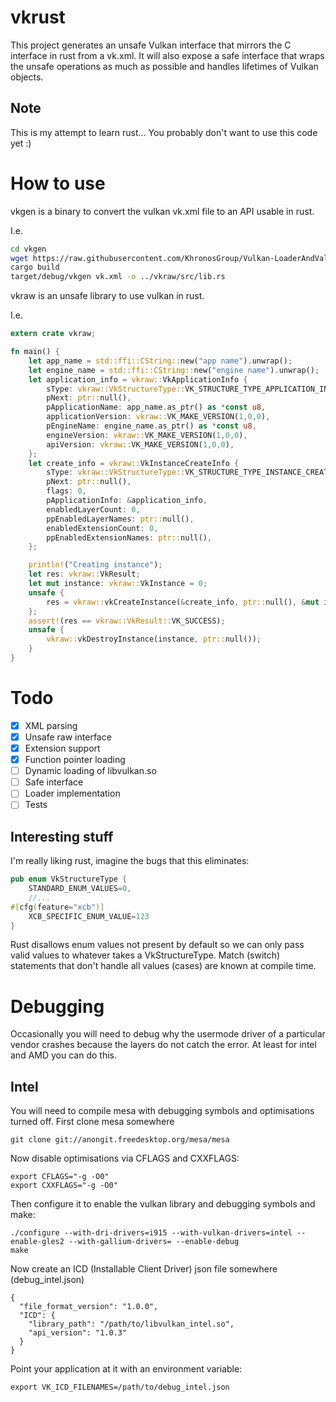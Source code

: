 # vkrust

This project generates an unsafe Vulkan interface that mirrors the C interface in rust from a vk.xml. It will also expose a safe interface that wraps the unsafe operations as much as possible and handles lifetimes of Vulkan objects.

## Note

This is my attempt to learn rust... You probably don't want to use this code yet :)

# How to use

vkgen is a binary to convert the vulkan vk.xml file to an API usable in rust.

I.e.
```bash
cd vkgen
wget https://raw.githubusercontent.com/KhronosGroup/Vulkan-LoaderAndValidationLayers/master/scripts/vk.xml
cargo build
target/debug/vkgen vk.xml -o ../vkraw/src/lib.rs
```

vkraw is an unsafe library to use vulkan in rust.

I.e.
```rust
extern crate vkraw;

fn main() {
	let app_name = std::ffi::CString::new("app name").unwrap();
	let engine_name = std::ffi::CString::new("engine name").unwrap();
	let application_info = vkraw::VkApplicationInfo {
		sType: vkraw::VkStructureType::VK_STRUCTURE_TYPE_APPLICATION_INFO,
		pNext: ptr::null(),
		pApplicationName: app_name.as_ptr() as *const u8,
		applicationVersion: vkraw::VK_MAKE_VERSION(1,0,0),
		pEngineName: engine_name.as_ptr() as *const u8,
		engineVersion: vkraw::VK_MAKE_VERSION(1,0,0),
		apiVersion: vkraw::VK_MAKE_VERSION(1,0,0),
	};
	let create_info = vkraw::VkInstanceCreateInfo {
		sType: vkraw::VkStructureType::VK_STRUCTURE_TYPE_INSTANCE_CREATE_INFO,
		pNext: ptr::null(),
		flags: 0,
		pApplicationInfo: &application_info,
		enabledLayerCount: 0,
		ppEnabledLayerNames: ptr::null(),
		enabledExtensionCount: 0,
		ppEnabledExtensionNames: ptr::null(),
	};

	println!("Creating instance");
	let res: vkraw::VkResult;
	let mut instance: vkraw::VkInstance = 0;
	unsafe {
		res = vkraw::vkCreateInstance(&create_info, ptr::null(), &mut instance);
	};
	assert!(res == vkraw::VkResult::VK_SUCCESS);
	unsafe {
		vkraw::vkDestroyInstance(instance, ptr::null());
	}
}
```

# Todo

- [x] XML parsing
- [x] Unsafe raw interface
- [x] Extension support
- [x] Function pointer loading
- [ ] Dynamic loading of libvulkan.so
- [ ] Safe interface
- [ ] Loader implementation
- [ ] Tests

## Interesting stuff

I'm really liking rust, imagine the bugs that this eliminates:
```rust
pub enum VkStructureType {
	STANDARD_ENUM_VALUES=0,
	//...
#[cfg(feature="xcb")]
	XCB_SPECIFIC_ENUM_VALUE=123
}
```
Rust disallows enum values not present by default so we can only pass valid values to whatever takes a VkStructureType.
Match (switch) statements that don't handle all values (cases) are known at compile time.

# Debugging

Occasionally you will need to debug why the usermode driver of a particular vendor crashes because the layers do not catch the error. At least for intel and AMD you can do this.

## Intel

You will need to compile mesa with debugging symbols and optimisations turned off. First clone mesa somewhere

    git clone git://anongit.freedesktop.org/mesa/mesa
Now disable optimisations via CFLAGS and CXXFLAGS:

    export CFLAGS="-g -O0"
    export CXXFLAGS="-g -O0"
Then configure it to enable the vulkan library and debugging symbols and make:

    ./configure --with-dri-drivers=i915 --with-vulkan-drivers=intel --enable-gles2 --with-gallium-drivers= --enable-debug
	make
Now create an ICD (Installable Client Driver) json file somewhere (debug_intel.json)

    {
      "file_format_version": "1.0.0",
      "ICD": {
        "library_path": "/path/to/libvulkan_intel.so",
        "api_version": "1.0.3"
      }
    }
Point your application at it with an environment variable:

	export VK_ICD_FILENAMES=/path/to/debug_intel.json
